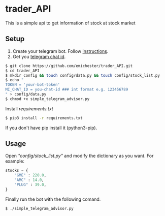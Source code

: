 # trader_API
This is a simple api to get information of stock at stock market

## Setup

1. Create your telegram bot. Follow [instructions](https://core.telegram.org/bots#3-how-do-i-create-a-bot).
2. Get you [telegram chat id](https://docs.influxdata.com/kapacitor/v1.5/event_handlers/telegram/#get-your-telegram-chat-id).

```bash
$ git clone https://github.com/emichester/trader_API.git
$ cd trader_API
$ mkdir config && touch config/data.py && touch config/stock_list.py
$ echo "
TOKEN = 'your-bot-token'
MI_CHAT_ID = you-chat-id ### int format e.g. 123456789
" > config/data.py
$ chmod +x simple_telegram_advisor.py
```

Install _requirements.txt_

```bash
$ pip3 install -r requirements.txt
```

If you don't have pip install it (python3-pip).

## Usage

Open _"config/stock_list.py"_ and modify the dictionary as you want. For example:

```python
stocks = {
    "GME" : 220.0,
    "AMC" : 14.0,
    "PLUG" : 39.0,
}
```

Finally run the bot with the following comand.

```bash
$ ./simple_telegram_advisor.py
```
[//]: # "https://stackoverflow.com/questions/20975400/get-div-from-html-with-python"
[//]: # "https://stackoverflow.com/questions/40333267/extracting-content-within-multiple-span-tags-in-beautifulsoup"